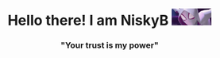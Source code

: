 <h1 align="center">Hello there! I am NiskyB <img src="./giphy.gif" width="80"></h1>

<h3 align="center">&quot;Your trust is my power&quot;<h3/>
